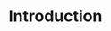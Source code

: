 ---
title: Introduction
sidebarDepth: 1
lastUpdated: true
sitemap:
    priority: 0.8
    exclude: true
---